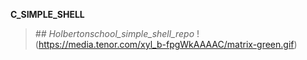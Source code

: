 **C_SIMPLE_SHELL**
>*## Holbertonschool_simple_shell_repo*
!(https://media.tenor.com/xyl_b-fpgWkAAAAC/matrix-green.gif)


